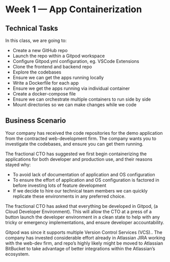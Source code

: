 # Week 1 — App Containerization


## Technical Tasks
In this class, we are going to:
- Create a new GitHub repo
- Launch the repo within a Gitpod workspace
- Configure Gitpod.yml configuration, eg. VSCode Extensions
- Clone the frontend and backend repo
- Explore the codebases
- Ensure we can get the apps running locally
- Write a Dockerfile for each app
- Ensure we get the apps running via individual container
- Create a docker-compose file
- Ensure we can orchestrate multiple containers to run side by side
- Mount directories so we can make changes while we code

## Business Scenario
Your company has received the code repositories for the demo application from the contracted web-development firm. The company wants you to investigate the codebases, and ensure you can get them running.

The fractional CTO has suggested we first begin containerizing the applications for both developer and production use, and their reasons stayed why:
- To avoid lack of documentation of application and OS configuration
- To ensure the effort of application and OS configuration is factored in before investing lots of feature development
- If we decide to hire our technical team members we can quickly replicate these environments in any preferred choice.

The fractional CTO has asked that everything be developed in Gitpod, (a Cloud Developer Environment). This will allow the CTO at a press of a button launch the developer environment in a clean state to help with any tricky or emergency implementations, and ensure developer accountability.

Gitpod was since it supports multiple Version Control Services (VCS).. The company has invested considerable effort already in Atlassian JIRA working with the web-dev firm, and repo’s highly likely might be moved to Atlassian BitBucket to take advantage of better integrations within the Atlassian’s ecosystem.
